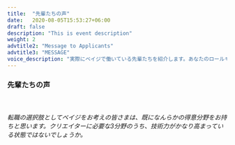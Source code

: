 ```yaml
---
title:  "先輩たちの声"
date:   2020-08-05T15:53:27+06:00
draft: false
description: "This is event description"
weight: 2
advtitle2: "Message to Applicants"
advtitle3: "MESSAGE"
voice_description: "実際にベイジで働いている先輩たちを紹介します。あなたのロールモデルになる人が見つかるかもしれません。"
---
```


### **先輩たちの声**
&nbsp;
###### 転職の選択肢としてベイジをお考えの皆さまは、既になんらかの得意分野をお持ちと思います。クリエイターに必要な3分野のうち、技術力がかなり高まっている状態ではないでしょうか。
